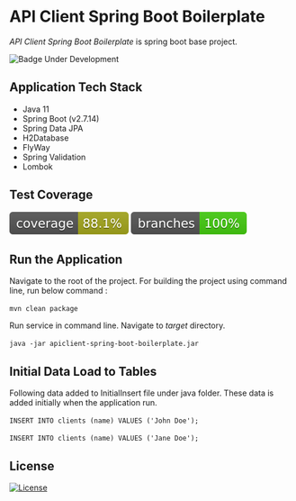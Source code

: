 # API Client Spring Boot Boilerplate

*API Client Spring Boot Boilerplate* is spring boot base project.

![Badge Under Development](http://img.shields.io/static/v1?label=STATUS&message=Under%20Development&color=orange&style=for-the-badge)

## Application Tech Stack

- Java 11
- Spring Boot (v2.7.14)
- Spring Data JPA
- H2Database
- FlyWay
- Spring Validation
- Lombok

## Test Coverage

![Coverage](.github/badges/jacoco.svg)
![Branches](.github/badges/branches.svg)

## Run the Application

Navigate to the root of the project. For building the project using command line, run below command :

``` mvn clean package ```

Run service in command line. Navigate to *target* directory.

``` java -jar apiclient-spring-boot-boilerplate.jar ```

## Initial Data Load to Tables

Following data added to InitialInsert file under java folder. These data is added initially when the application run.

`INSERT INTO clients (name) VALUES ('John Doe');`

`INSERT INTO clients (name) VALUES ('Jane Doe');`

## License

[![License](https://img.shields.io/badge/License-Apache%202.0-blue.svg)](https://opensource.org/licenses/Apache-2.0)
